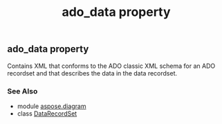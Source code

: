 ﻿---
title: ado_data property
second_title: Aspose.Diagram for Python via .NET API References
description: 
type: docs
weight: 40
url: /python-net/aspose.diagram/datarecordset/ado_data/
is_root: false
---

## ado_data property


Contains XML that conforms to the ADO classic XML schema for an ADO recordset and that describes the data in the data recordset.

### See Also
* module [aspose.diagram](../../)
* class [DataRecordSet](/diagram/python-net/aspose.diagram/datarecordset)

